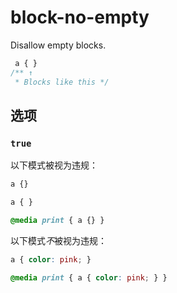 # block-no-empty

Disallow empty blocks.

```css
 a { }
/** ↑
 * Blocks like this */
```

## 选项

### `true`

以下模式被视为违规：

```css
a {}
```

```css
a { }
```

```css
@media print { a {} }
```

以下模式*不*被视为违规：

```css
a { color: pink; }
```

```css
@media print { a { color: pink; } }
```
